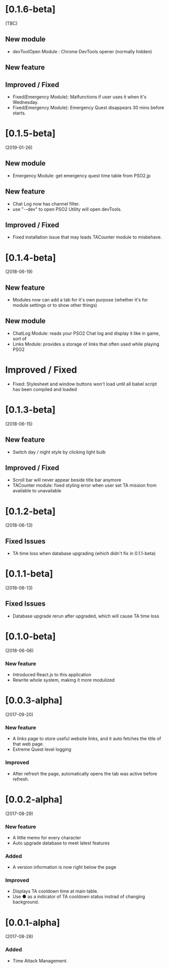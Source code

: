 # [0.1.6-beta]
(TBC)
## New module
- devToolOpen Module : Chrome DevTools opener (normally hidden)

## New feature

## Improved / Fixed
- Fixed(Emergency Module): Malfunctions if user uses it when it's Wednesday.
- Fixed(Emergency Module): Emergency Quest disappears 30 mins before starts.

# [0.1.5-beta]
(2019-01-26)
## New module
- Emergency Module: get emergency quest time table from PSO2.jp

## New feature
- Chat Log now has channel filter.
- use "--dev" to open PSO2 Utility will open devTools.

## Improved / Fixed
- Fixed installation issue that may leads TACounter module to misbehave.

# [0.1.4-beta]
(2018-06-19)
## New feature
- Modules now can add a tab for it's own purpose (whether it's for module settings or to show other things)

## New module
- ChatLog Module: reads your PSO2 Chat log and display it like in game, sort of
- Links Module: provides a storage of links that often used while playing PSO2

# Improved / Fixed
- Fixed: Stylesheet and window buttons won't load until all babel script has been compiled and loaded

# [0.1.3-beta]
(2018-06-15)
## New feature
- Switch day / night style by clicking light bulb

## Improved / Fixed
- Scroll bar will never appear beside title bar anymore
- TACounter module: fixed styling error when user set TA mission from available to unavailable 

# [0.1.2-beta]
(2018-06-13)
## Fixed Issues
- TA time loss when database upgrading (which didn't fix in 0.1.1-beta)

# [0.1.1-beta]
(2018-06-13)
## Fixed Issues
- Database upgrade rerun after upgraded, which will cause TA time loss

# [0.1.0-beta]
(2018-06-06)
### New feature
- Introduced React.js to this application
- Rewrite whole system, making it more modulized

# [0.0.3-alpha]
(2017-09-20)
### New feature
- A links page to store useful website links, and it auto fetches the title of that web page.
- Extreme Quest level logging

### Improved
- After refresh the page, automatically opens the tab was active before refresh.

# [0.0.2-alpha]
(2017-08-29)
### New feature
- A little memo for every character
- Auto upgrade database to meet latest features

### Added
- A version information is now right below the page

### Improved
- Displays TA cooldown time at main table.
- Use ● as a indicator of TA cooldown status instrad of changing background.

# [0.0.1-alpha] 
(2017-08-28)
### Added
- Time Attack Management.